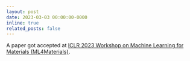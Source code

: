 ```yaml
---
layout: post
date: 2023-03-03 00:00:00-0000
inline: true
related_posts: false
---
```


A paper got accepted at <a href='https://www.ml4materials.com'>ICLR 2023 Workshop on Machine Learning for Materials (ML4Materials)</a>.
